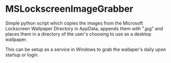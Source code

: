 # MSLockscreenImageGrabber
Simple python script which copies the images from the Microsoft Lockscreen Wallpaper Directory in AppData, appends them with ".jpg" and places them in a directory of the user's choosing to use as a desktop wallpaper.

This can be setup as a service in Windows to grab the wallaper's daily upon startup or login.


